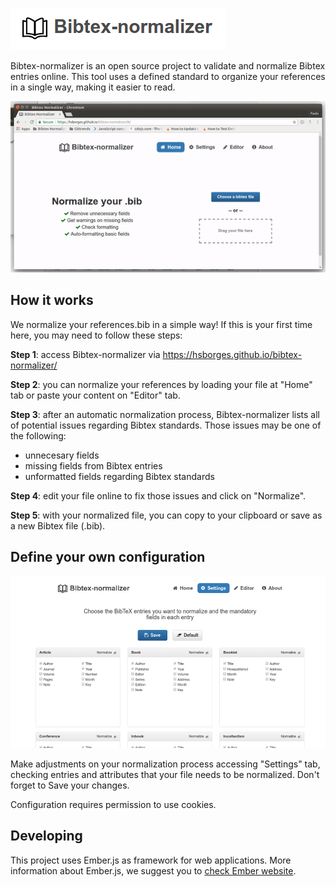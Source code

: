 ![Bibtex-normalizer](public/assets/images/steps/bibtex-normalizer.png)

Bibtex-normalizer is an open source project to validate and normalize Bibtex entries online.
This tool uses a defined standard to organize your references in a single way, making it
easier to read.

<p align="center">
  <img src="public/assets/images/steps/mainpage.gif">
</p>

## How it works

We normalize your references.bib in a simple way! If this is your first time here, you may need to follow these steps:

**Step 1**: access Bibtex-normalizer via https://hsborges.github.io/bibtex-normalizer/


**Step 2**: you can normalize your references by loading your file at "Home" tab or paste your content on "Editor" tab.


**Step 3**: after an automatic normalization process, Bibtex-normalizer lists all of potential issues regarding Bibtex standards. Those issues may be one of the following:

* unnecesary fields
* missing fields from Bibtex entries
* unformatted fields regarding Bibtex standards


**Step 4**: edit your file online to fix those issues and click on "Normalize".


**Step 5**: with your normalized file, you can copy to your clipboard or save as a new Bibtex file (.bib).


## Define your own configuration


![Configuration](public/assets/images/steps/configuration.png)


Make adjustments on your normalization process accessing "Settings" tab, checking entries and attributes that your file needs to be normalized. Don't forget to Save your changes.

Configuration requires permission to use cookies.

## Developing

This project uses Ember.js as framework for web applications. More information about Ember.js, we suggest you to [check Ember website](https://www.emberjs.com/).
